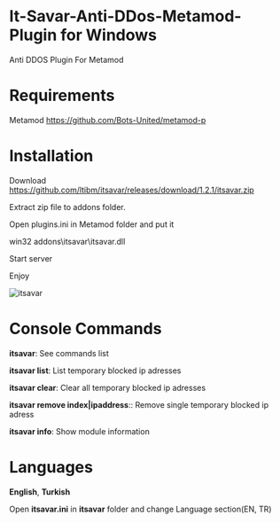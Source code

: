 
# It-Savar-Anti-DDos-Metamod-Plugin for Windows
Anti DDOS Plugin For Metamod

# Requirements
Metamod https://github.com/Bots-United/metamod-p


# Installation

Download https://github.com/ltibm/itsavar/releases/download/1.2.1/itsavar.zip

Extract zip file to addons folder.

Open plugins.ini in Metamod folder and put it 

win32 addons\itsavar\itsavar.dll

Start server

Enjoy


![itsavar](https://user-images.githubusercontent.com/62231969/122401536-60689a00-cf85-11eb-9026-c47005bc62ce.jpg)

# Console Commands
**itsavar**: See commands list 

**itsavar list**: List temporary blocked ip adresses

**itsavar clear**: Clear all temporary blocked ip adresses

**itsavar remove index|ipaddress**:: Remove single temporary blocked ip adress

**itsavar info**: Show module information

# Languages

**English**, **Turkish**

Open **itsavar.ini** in **itsavar** folder and change Language section(EN, TR)
